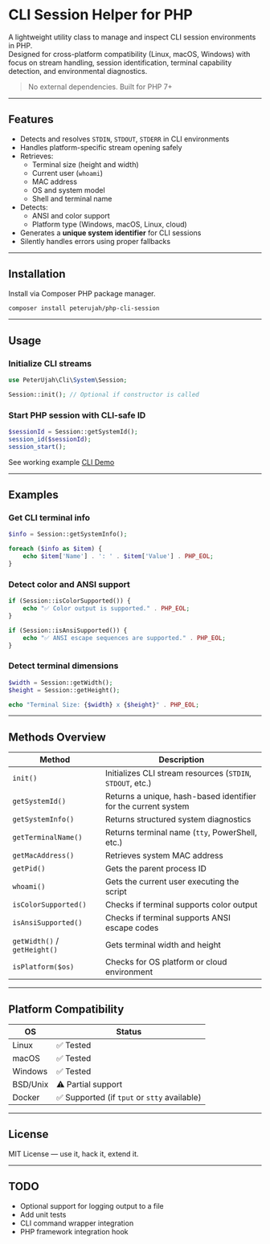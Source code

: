# CLI Session Helper for PHP

A lightweight utility class to manage and inspect CLI session environments in PHP.  
Designed for cross-platform compatibility (Linux, macOS, Windows) with focus on stream handling, session identification, terminal capability detection, and environmental diagnostics.

> No external dependencies. Built for PHP 7+

---

## Features

- Detects and resolves `STDIN`, `STDOUT`, `STDERR` in CLI environments
- Handles platform-specific stream opening safely
- Retrieves:
  - Terminal size (height and width)
  - Current user (`whoami`)
  - MAC address
  - OS and system model
  - Shell and terminal name
- Detects:
  - ANSI and color support
  - Platform type (Windows, macOS, Linux, cloud)
- Generates a **unique system identifier** for CLI sessions
- Silently handles errors using proper fallbacks

---

## Installation

Install via Composer PHP package manager.

```bash
composer install peterujah/php-cli-session
```

---

## Usage

### Initialize CLI streams

```php
use PeterUjah\Cli\System\Session;

Session::init(); // Optional if constructor is called
```

### Start PHP session with CLI-safe ID

```php
$sessionId = Session::getSystemId();
session_id($sessionId);
session_start();
```

See working example [CLI Demo](https://github.com/peterujah/php-cli-session/tree/main/tests)

---

## Examples

### Get CLI terminal info

```php
$info = Session::getSystemInfo();

foreach ($info as $item) {
    echo $item['Name'] . ': ' . $item['Value'] . PHP_EOL;
}
```

### Detect color and ANSI support

```php
if (Session::isColorSupported()) {
    echo "✅ Color output is supported." . PHP_EOL;
}

if (Session::isAnsiSupported()) {
    echo "✅ ANSI escape sequences are supported." . PHP_EOL;
}
```

### Detect terminal dimensions

```php
$width = Session::getWidth();
$height = Session::getHeight();

echo "Terminal Size: {$width} x {$height}" . PHP_EOL;
```

---

## Methods Overview

| Method                       | Description                                                    |
| ---------------------------- | -------------------------------------------------------------- |
| `init()`                     | Initializes CLI stream resources (`STDIN`, `STDOUT`, etc.)     |
| `getSystemId()`              | Returns a unique, hash-based identifier for the current system |
| `getSystemInfo()`            | Returns structured system diagnostics                          |
| `getTerminalName()`          | Returns terminal name (`tty`, PowerShell, etc.)                |
| `getMacAddress()`            | Retrieves system MAC address                                   |
| `getPid()`                   | Gets the parent process ID                                     |
| `whoami()`                   | Gets the current user executing the script                     |
| `isColorSupported()`         | Checks if terminal supports color output                       |
| `isAnsiSupported()`          | Checks if terminal supports ANSI escape codes                  |
| `getWidth()` / `getHeight()` | Gets terminal width and height                                 |
| `isPlatform($os)`            | Checks for OS platform or cloud environment                    |

---

## Platform Compatibility

| OS       | Status                                       |
| -------- | -------------------------------------------- |
| Linux    | ✅ Tested                                    |
| macOS    | ✅ Tested                                    |
| Windows  | ✅ Tested                                    |
| BSD/Unix | ⚠️ Partial support                           |
| Docker   | ✅ Supported (if `tput` or `stty` available) |

---

## License

MIT License — use it, hack it, extend it.

---

## TODO

* Optional support for logging output to a file
* Add unit tests
* CLI command wrapper integration
* PHP framework integration hook

